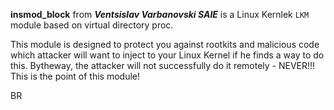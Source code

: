 **insmod_block** from ***Ventsislav Varbanovski SAIE***  is a Linux Kernlek `LKM` module based on virtual directory proc.

This module is designed to protect you against rootkits and malicious code which attacker will want to inject to your Linux Kernel if he finds a way to do this. Bytheway, the attacker will not successfully do it remotely - NEVER!!! This is the point of this module!


BR 
